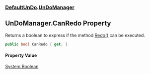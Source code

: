 ### [DefaultUnDo](./DefaultUnDo.md 'DefaultUnDo').[UnDoManager](./DefaultUnDo-UnDoManager.md 'DefaultUnDo.UnDoManager')
## UnDoManager.CanRedo Property
Returns a boolean to express if the method [Redo()](./DefaultUnDo-UnDoManager-Redo().md 'DefaultUnDo.UnDoManager.Redo()') can be executed.  
```csharp
public bool CanRedo { get; }
```
#### Property Value
[System.Boolean](https://docs.microsoft.com/en-us/dotnet/api/System.Boolean 'System.Boolean')  
